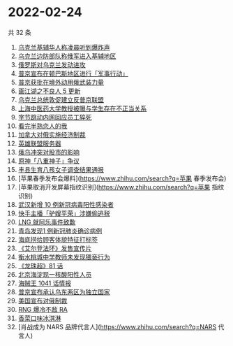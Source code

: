 # 2022-02-24

共 32 条

<!-- BEGIN ZHIHUSEARCH -->
<!-- 最后更新时间 Thu Feb 24 2022 23:10:00 GMT+0800 (China Standard Time) -->
1. [乌克兰基辅华人称凌晨听到爆炸声](https://www.zhihu.com/search?q=乌克兰)
1. [乌克兰边防部队称俄军进入基辅地区](https://www.zhihu.com/search?q=乌克兰)
1. [俄罗斯对乌克兰发动进攻](https://www.zhihu.com/search?q=俄罗斯乌克兰)
1. [普京宣布在顿巴斯地区进行「军事行动」](https://www.zhihu.com/search?q=普京)
1. [普京获批在境外动用俄武装力量](https://www.zhihu.com/search?q=普京)
1. [画江湖之不良人 5 更新](https://www.zhihu.com/search?q=不良人)
1. [乌克兰总统敦促建立反普京联盟](https://www.zhihu.com/search?q=乌克兰总统)
1. [上海中医药大学教授被曝与学生存在不正当关系](https://www.zhihu.com/search?q=上海中医药大学)
1. [字节跳动内网回应员工猝死](https://www.zhihu.com/search?q=字节跳动员工)
1. [看完半熟恋人的我](https://www.zhihu.com/search?q=半熟恋人)
1. [加拿大对俄实施经济制裁](https://www.zhihu.com/search?q=经济制裁)
1. [英雄联盟服务器](https://www.zhihu.com/search?q=英雄联盟)
1. [俄乌冲突对股市的影响](https://www.zhihu.com/search?q=股市)
1. [原神「八重神子」争议](https://www.zhihu.com/search?q=八重神子)
1. [丰县生育八孩女子调查结果通报](https://www.zhihu.com/search?q=丰县八孩)
1. [苹果春季发布会爆料](https://www.zhihu.com/search?q=苹果 春季发布会)
1. [苹果取消开发屏幕指纹识别](https://www.zhihu.com/search?q=苹果 指纹识别)
1. [武汉新增 10 例新冠病毒阳性感染者](https://www.zhihu.com/search?q=武汉新增)
1. [快手主播「驴嫂平荣」涉嫌偷逃税](https://www.zhihu.com/search?q=快手主播)
1. [LNG 就阿乐事件致歉](https://www.zhihu.com/search?q=ale)
1. [青岛发现1 例新冠肺炎确诊病例](https://www.zhihu.com/search?q=青岛新增)
1. [海底捞给顾客体貌特征打标签](https://www.zhihu.com/search?q=海底捞)
1. [《艾尔登法环》发售宣传片](https://www.zhihu.com/search?q=艾尔登法环)
1. [衡水桃城中学教师未发现猥亵行为](https://www.zhihu.com/search?q=衡水桃城中学)
1. [《龙珠超》81 话](https://www.zhihu.com/search?q=龙珠)
1. [北京海淀现一核酸阳性人员](https://www.zhihu.com/search?q=北京海淀)
1. [海贼王 1041 话情报](https://www.zhihu.com/search?q=海贼王)
1. [普京宣布承认乌东两区为独立国家](https://www.zhihu.com/search?q=俄罗斯乌克兰)
1. [美国宣布对俄制裁](https://www.zhihu.com/search?q=美国制裁俄罗斯)
1. [RNG 爆冷不敌 RA](https://www.zhihu.com/search?q=rng)
1. [香菜口味冰淇淋](https://www.zhihu.com/search?q=香菜冰淇淋)
1. [肖战成为 NARS 品牌代言人](https://www.zhihu.com/search?q=NARS 代言人)
<!-- END ZHIHUSEARCH -->
